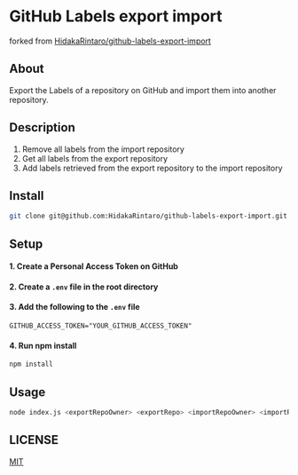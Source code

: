 # GitHub Labels export import
forked from [HidakaRintaro/github-labels-export-import](https://github.com/HidakaRintaro/github-labels-export-import)

## About
Export the Labels of a repository on GitHub and import them into another repository.

## Description
1. Remove all labels from the import repository
2. Get all labels from the export repository
3. Add labels retrieved from the export repository to the import repository

##  Install
```bash
git clone git@github.com:HidakaRintaro/github-labels-export-import.git
```

## Setup
#### 1. Create a Personal Access Token on GitHub
#### 2. Create a `.env` file in the root directory
#### 3. Add the following to the `.env` file
```env
GITHUB_ACCESS_TOKEN="YOUR_GITHUB_ACCESS_TOKEN"
```
#### 4. Run npm install
```bash
npm install
```

## Usage
```bash
node index.js <exportRepoOwner> <exportRepo> <importRepoOwner> <importRepo>
```

## LICENSE
[MIT](LICENSE)
